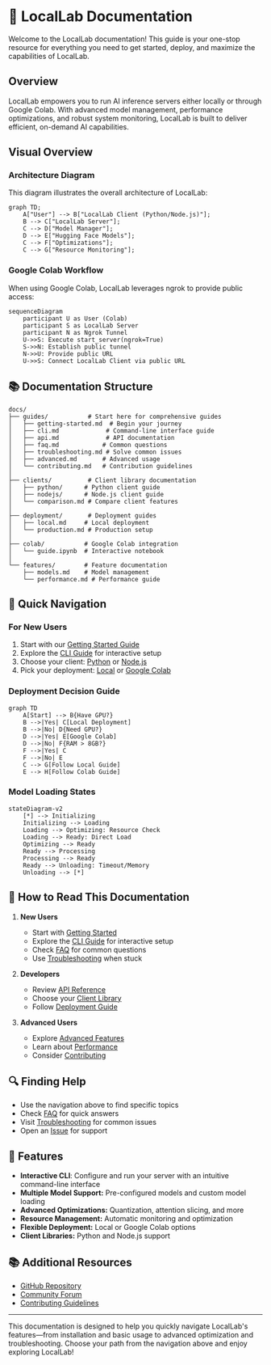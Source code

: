# 🚀 LocalLab Documentation

Welcome to the LocalLab documentation! This guide is your one-stop resource for everything you need to get started, deploy, and maximize the capabilities of LocalLab.

## Overview

LocalLab empowers you to run AI inference servers either locally or through Google Colab. With advanced model management, performance optimizations, and robust system monitoring, LocalLab is built to deliver efficient, on-demand AI capabilities.

## Visual Overview

### Architecture Diagram

This diagram illustrates the overall architecture of LocalLab:

```mermaid
graph TD;
    A["User"] --> B["LocalLab Client (Python/Node.js)"];
    B --> C["LocalLab Server"];
    C --> D["Model Manager"];
    D --> E["Hugging Face Models"];
    C --> F["Optimizations"];
    C --> G["Resource Monitoring"];
```

### Google Colab Workflow

When using Google Colab, LocalLab leverages ngrok to provide public access:

```mermaid
sequenceDiagram
    participant U as User (Colab)
    participant S as LocalLab Server
    participant N as Ngrok Tunnel
    U->>S: Execute start_server(ngrok=True)
    S->>N: Establish public tunnel
    N->>U: Provide public URL
    U->>S: Connect LocalLab Client via public URL
```

## 📚 Documentation Structure

```
docs/
├── guides/           # Start here for comprehensive guides
│   ├── getting-started.md  # Begin your journey
│   ├── cli.md             # Command-line interface guide
│   ├── api.md             # API documentation
│   ├── faq.md            # Common questions
│   ├── troubleshooting.md # Solve common issues
│   ├── advanced.md       # Advanced usage
│   └── contributing.md   # Contribution guidelines
│
├── clients/          # Client library documentation
│   ├── python/      # Python client guide
│   ├── nodejs/      # Node.js client guide
│   └── comparison.md # Compare client features
│
├── deployment/       # Deployment guides
│   ├── local.md     # Local deployment
│   └── production.md # Production setup
│
├── colab/           # Google Colab integration
│   └── guide.ipynb  # Interactive notebook
│
└── features/        # Feature documentation
    ├── models.md    # Model management
    └── performance.md # Performance guide
```

## 🚀 Quick Navigation

### For New Users

1. Start with our [Getting Started Guide](./guides/getting-started.md)
2. Explore the [CLI Guide](./guides/cli.md) for interactive setup
3. Choose your client: [Python](./clients/python/README.md) or [Node.js](./clients/nodejs/README.md)
4. Pick your deployment: [Local](./deployment/local.md) or [Google Colab](./colab/README.md)

### Deployment Decision Guide

```mermaid
graph TD
    A[Start] --> B{Have GPU?}
    B -->|Yes| C[Local Deployment]
    B -->|No| D{Need GPU?}
    D -->|Yes| E[Google Colab]
    D -->|No| F{RAM > 8GB?}
    F -->|Yes| C
    F -->|No| E
    C --> G[Follow Local Guide]
    E --> H[Follow Colab Guide]
```

### Model Loading States

```mermaid
stateDiagram-v2
    [*] --> Initializing
    Initializing --> Loading
    Loading --> Optimizing: Resource Check
    Loading --> Ready: Direct Load
    Optimizing --> Ready
    Ready --> Processing
    Processing --> Ready
    Ready --> Unloading: Timeout/Memory
    Unloading --> [*]
```

## 📖 How to Read This Documentation

1. **New Users**

   - Start with [Getting Started](./guides/getting-started.md)
   - Explore the [CLI Guide](./guides/cli.md) for interactive setup
   - Check [FAQ](./guides/faq.md) for common questions
   - Use [Troubleshooting](./guides/troubleshooting.md) when stuck

2. **Developers**

   - Review [API Reference](./guides/api.md)
   - Choose your [Client Library](./clients/README.md)
   - Follow [Deployment Guide](./deployment/README.md)

3. **Advanced Users**
   - Explore [Advanced Features](./guides/advanced.md)
   - Learn about [Performance](./features/performance.md)
   - Consider [Contributing](./guides/contributing.md)

## 🔍 Finding Help

- Use the navigation above to find specific topics
- Check [FAQ](./guides/faq.md) for quick answers
- Visit [Troubleshooting](./guides/troubleshooting.md) for common issues
- Open an [Issue](https://github.com/Developer-Utkarsh/LocalLab/issues) for support

## 🌟 Features

- **Interactive CLI**: Configure and run your server with an intuitive command-line interface
- **Multiple Model Support:** Pre-configured models and custom model loading
- **Advanced Optimizations:** Quantization, attention slicing, and more
- **Resource Management:** Automatic monitoring and optimization
- **Flexible Deployment:** Local or Google Colab options
- **Client Libraries:** Python and Node.js support

## 📚 Additional Resources

- [GitHub Repository](https://github.com/Developer-Utkarsh/LocalLab)
- [Community Forum](https://github.com/Developer-Utkarsh/LocalLab/discussions)
- [Contributing Guidelines](./guides/contributing.md)

---

This documentation is designed to help you quickly navigate LocalLab's features—from installation and basic usage to advanced optimization and troubleshooting. Choose your path from the navigation above and enjoy exploring LocalLab!

